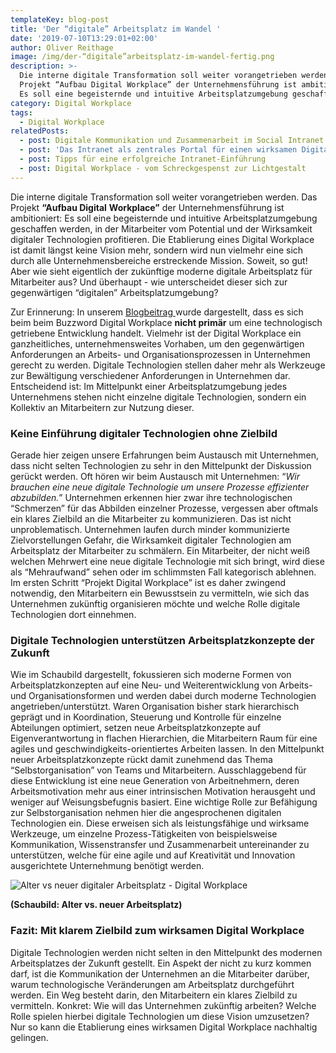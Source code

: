 ```yaml
---
templateKey: blog-post
title: 'Der “digitale” Arbeitsplatz im Wandel '
date: '2019-07-10T13:29:01+02:00'
author: Oliver Reithage
image: /img/der-“digitale”arbeitsplatz-im-wandel-fertig.png
description: >-
  Die interne digitale Transformation soll weiter vorangetrieben werden. Das
  Projekt “Aufbau Digital Workplace” der Unternehmensführung ist ambitioniert:
  Es soll eine begeisternde und intuitive Arbeitsplatzumgebung geschaffen werden
category: Digital Workplace
tags:
  - Digital Workplace
relatedPosts:
  - post: Digitale Kommunikation und Zusammenarbeit im Social Intranet
  - post: 'Das Intranet als zentrales Portal für einen wirksamen Digital Workplace '
  - post: Tipps für eine erfolgreiche Intranet-Einführung
  - post: Digital Workplace - vom Schreckgespenst zur Lichtgestalt
---
```

Die interne digitale Transformation soll weiter vorangetrieben werden. Das Projekt **“Aufbau Digital** **Workplace”** der Unternehmensführung ist ambitioniert: Es soll eine begeisternde und intuitive Arbeitsplatzumgebung geschaffen werden, in der Mitarbeiter vom Potential und der Wirksamkeit digitaler Technologien profitieren. Die Etablierung eines Digital Workplace ist damit längst keine Vision mehr, sondern wird nun vielmehr eine sich durch alle Unternehmensbereiche erstreckende Mission. Soweit, so gut! Aber wie sieht eigentlich der zukünftige moderne digitale Arbeitsplatz für Mitarbeiter aus? Und überhaupt - wie unterscheidet dieser sich zur gegenwärtigen “digitalen” Arbeitsplatzumgebung? 

Zur Erinnerung: In unserem [Blogbeitrag ](https://www.realexperts.de/blog/2018-12-27-digital-workplace-schreckgespenst-oder-lichtgestalt/)wurde dargestellt, dass es sich beim beim Buzzword Digital Workplace **nicht primär** um eine technologisch getriebene Entwicklung handelt. Vielmehr ist der Digital Workplace ein ganzheitliches, unternehmensweites Vorhaben, um den gegenwärtigen Anforderungen an Arbeits- und Organisationsprozessen in Unternehmen gerecht zu werden. Digitale Technologien stellen daher mehr als Werkzeuge zur Bewältigung verschiedener Anforderungen in Unternehmen dar. Entscheidend ist: Im Mittelpunkt einer Arbeitsplatzumgebung jedes Unternehmens stehen nicht einzelne digitale Technologien, sondern ein Kollektiv an Mitarbeitern zur Nutzung dieser. 

### Keine Einführung digitaler Technologien ohne Zielbild

Gerade hier zeigen unsere Erfahrungen beim Austausch mit Unternehmen, dass nicht selten Technologien zu sehr in den Mittelpunkt der Diskussion gerückt werden. Oft hören wir beim Austausch mit Unternehmen: “_Wir brauchen eine neue digitale Technologie um unsere Prozesse effizienter abzubilden._” Unternehmen erkennen hier zwar ihre technologischen “Schmerzen” für das Abbilden einzelner Prozesse, vergessen aber oftmals ein klares Zielbild an die Mitarbeiter zu kommunizieren. Das ist nicht unproblematisch. Unternehmen laufen durch minder kommunizierte Zielvorstellungen Gefahr, die Wirksamkeit digitaler Technologien am Arbeitsplatz der Mitarbeiter zu schmälern. Ein Mitarbeiter, der nicht weiß welchen Mehrwert eine neue digitale Technologie mit sich bringt, wird diese als “Mehraufwand” sehen oder im schlimmsten Fall kategorisch ablehnen. Im ersten Schritt “Projekt Digital Workplace” ist es daher zwingend notwendig, den Mitarbeitern ein Bewusstsein zu vermitteln, wie sich das Unternehmen zukünftig organisieren möchte und welche Rolle digitale Technologien dort einnehmen.

### Digitale Technologien unterstützen Arbeitsplatzkonzepte der Zukunft

Wie im Schaubild dargestellt, fokussieren sich moderne Formen von Arbeitsplatzkonzepten auf eine Neu- und Weiterentwicklung von Arbeits- und Organisationsformen und werden dabei durch moderne Technologien angetrieben/unterstützt. Waren Organisation bisher stark hierarchisch geprägt und in Koordination, Steuerung und Kontrolle für einzelne Abteilungen optimiert, setzen neue Arbeitsplatzkonzepte auf Eigenverantwortung in flachen Hierarchien, die Mitarbeitern Raum für eine agiles und geschwindigkeits-orientiertes Arbeiten lassen. In den Mittelpunkt neuer Arbeitsplatzkonzepte rückt damit zunehmend das Thema “Selbstorganisation” von Teams und Mitarbeitern. Ausschlaggebend für diese Entwicklung ist eine neue Generation von Arbeitnehmern, deren Arbeitsmotivation mehr aus einer intrinsischen Motivation herausgeht und weniger auf Weisungsbefugnis basiert. Eine wichtige Rolle zur Befähigung zur Selbstorganisation nehmen hier die angesprochenen digitalen Technologien ein. Diese erweisen sich als leistungsfähige und wirksame Werkzeuge, um einzelne Prozess-Tätigkeiten von beispielsweise Kommunikation, Wissenstransfer und Zusammenarbeit untereinander zu unterstützen, welche für eine agile und auf Kreativität und Innovation ausgerichtete Unternehmung benötigt werden. 

![Alter vs neuer digitaler Arbeitsplatz - Digital Workplace](/img/alter-vs.-neuer-arbeitsplatz-.pptx-1-.png)

**(Schaubild: Alter vs. neuer Arbeitsplatz)**

### Fazit: Mit klarem Zielbild zum wirksamen Digital Workplace

Digitale Technologien werden nicht selten in den Mittelpunkt des modernen Arbeitsplatzes der Zukunft gestellt. Ein Aspekt der nicht zu kurz kommen darf, ist die Kommunikation der Unternehmen an die Mitarbeiter darüber, warum technologische Veränderungen am Arbeitsplatz durchgeführt werden. Ein Weg besteht darin, den Mitarbeitern ein klares Zielbild zu vermitteln. Konkret: Wie will das Unternehmen zukünftig arbeiten? Welche Rolle spielen hierbei digitale Technologien um diese Vision umzusetzen? Nur so kann die Etablierung eines wirksamen Digital Workplace nachhaltig gelingen.
